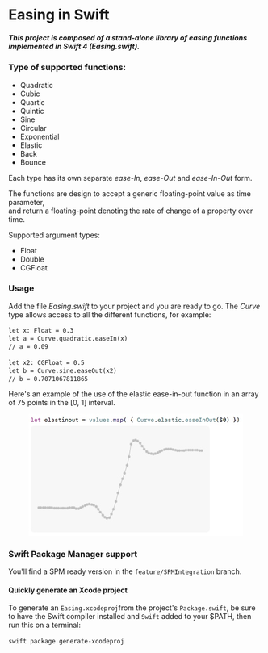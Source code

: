 


# Easing in Swift

##### This project is composed of a stand-alone library of easing functions implemented in Swift 4 (Easing.swift).

### Type of supported functions:
 - Quadratic
 - Cubic
 - Quartic
 - Quintic
 - Sine
 - Circular
 - Exponential
 - Elastic
 - Back
 - Bounce

 Each type has its own separate *ease-In*, *ease-Out* and *ease-In-Out* form.

The functions are design to accept a generic floating-point value  as time parameter,  
and return a floating-point denoting the rate of change of a property over time.

Supported argument types:
 - Float
 - Double
 - CGFloat


### Usage

Add the file *Easing.swift* to your project and you are ready to go.
The *Curve* type allows access to all the different functions, for example:

    let x: Float = 0.3
    let a = Curve.quadratic.easeIn(x)
    // a = 0.09

    let x2: CGFloat = 0.5
    let b = Curve.sine.easeOut(x2)
    // b = 0.7071067811865


Here's an example of the use of the elastic ease-in-out function in an array of 75 points in the [0, 1] interval.

<p align="center">
   <img src="https://github.com/manuelCarlos/images/blob/master/images/easing.jpeg" >
</p>

### Swift Package Manager support

You'll find a SPM ready version in the `feature/SPMIntegration` branch.

#### Quickly generate an Xcode project

To generate an `Easing.xcodeproj`from the project's `Package.swift`, be sure to have the Swift compiler installed and `Swift` added to your $PATH, then run this on a terminal:

`swift package generate-xcodeproj`

